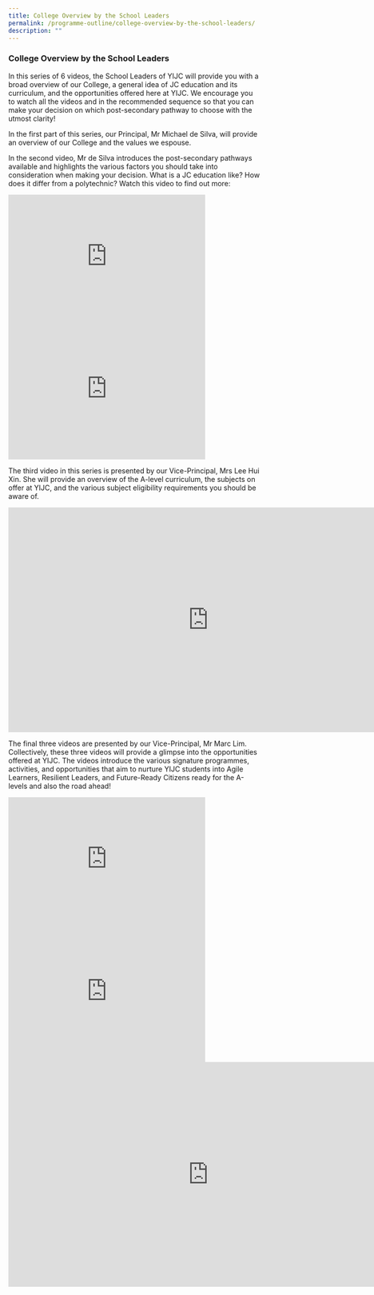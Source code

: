 ```yaml
---
title: College Overview by the School Leaders
permalink: /programme-outline/college-overview-by-the-school-leaders/
description: ""
---
```

### **College Overview by the School Leaders**
In this series of 6 videos, the School Leaders of YIJC will provide you with a broad overview of our College, a general idea of JC education and its curriculum, and the opportunities offered here at YIJC. We encourage you to watch all the videos and in the recommended sequence so that you can make your decision on which post-secondary pathway to choose with the utmost clarity!

In the first part of this series, our Principal, Mr Michael de Silva, will provide an overview of our College and the values we espouse.  
  
In the second video, Mr de Silva introduces the post-secondary pathways available and highlights the various factors you should take into consideration when making your decision. What is a JC education like? How does it differ from a polytechnic? Watch this video to find out more:

<iframe width="394" height="265" src="https://www.youtube.com/embed/cYbzJd_MYpA" title="(1) Overview of College" frameborder="0" allow="accelerometer; autoplay; clipboard-write; encrypted-media; gyroscope; picture-in-picture; web-share" allowfullscreen></iframe>

<iframe width="394" height="265" src="https://www.youtube.com/embed/HOR5MZIbBic" title="(2) Choices for Your Future" frameborder="0" allow="accelerometer; autoplay; clipboard-write; encrypted-media; gyroscope; picture-in-picture; web-share" allowfullscreen></iframe>

The third video in this series is presented by our Vice-Principal, Mrs Lee Hui Xin. She will provide an overview of the A-level curriculum, the subjects on offer at YIJC, and the various subject eligibility requirements you should be aware of.

<iframe width="800" height="450" src="https://www.youtube.com/embed/VkqeoTm7kO4" title="(3) Overview of the ‘A’ Level Curriculum" frameborder="0" allow="accelerometer; autoplay; clipboard-write; encrypted-media; gyroscope; picture-in-picture; web-share" allowfullscreen></iframe>

The final three videos are presented by our Vice-Principal, Mr Marc Lim. Collectively, these three videos will provide a glimpse into the opportunities offered at YIJC. The videos introduce the various signature programmes, activities, and opportunities that aim to nurture YIJC students into Agile Learners, Resilient Leaders, and Future-Ready Citizens ready for the A-levels and also the road ahead!

<iframe width="394" height="265" src="https://www.youtube.com/embed/tknSYHR8qWg" title="(4) Agile Learners @ YIJC" frameborder="0" allow="accelerometer; autoplay; clipboard-write; encrypted-media; gyroscope; picture-in-picture; web-share" allowfullscreen></iframe>

<iframe width="394" height="265" src="https://www.youtube.com/embed/jSN_BGD78jg" title="(5) Resilient Leaders @ YIJC" frameborder="0" allow="accelerometer; autoplay; clipboard-write; encrypted-media; gyroscope; picture-in-picture; web-share" allowfullscreen></iframe>

<iframe width="800" height="450" src="https://www.youtube.com/embed/VPzR9CjaCys" title="(6) Future Ready Citizens @ YIJC" frameborder="0" allow="accelerometer; autoplay; clipboard-write; encrypted-media; gyroscope; picture-in-picture; web-share" allowfullscreen></iframe>